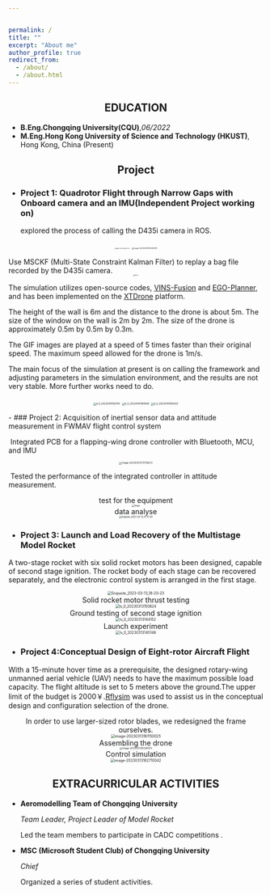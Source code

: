 ```yaml
---


permalink: /
title: ""
excerpt: "About me"
author_profile: true
redirect_from: 
  - /about/
  - /about.html
---
```

## <center>EDUCATION</center>

- **B.Eng.Chongqing University(CQU)**,*06/2022*
- **M.Eng.Hong Kong University of Science and Technology (HKUST)**, Hong Kong, China (Present)

## <center> Project</center>

- ### Project 1: Quadrotor Flight through Narrow Gaps with Onboard camera and an IMU(Independent Project working on) 

  explored the process of calling the D435i camera in ROS.

<center>
<figure class="third">
<img src="..\images\image-20230410191824227.png" alt="image-20230410191824227" style="zoom: 15%;" />
<img src="..\images\image-20230410192035376.png" alt="image-20230410192035376" style="zoom:25%;" />
</figure>
</center>
Use MSCKF (Multi-State Constraint Kalman Filter) to replay a bag file recorded by the D435i camera.

<center>
<img src="file://C:/Users/shulong/Documents/GitHub/shu1ong.github.io/images/msckf2.gif?lastModify=1681125967" alt="msckf2" style="zoom:15%;" />
</center>

The simulation utilizes open-source codes, [VINS-Fusion](https://github.com/HKUST-Aerial-Robotics/VINS-Fusion) and [EGO-Planner](https://github.com/ZJU-FAST-Lab/ego-planner-swarm), and has been implemented on the [XTDrone](https://github.com/robin-shaun/XTDrone) platform. 

The height of the wall is 6m and the distance to the drone is about 5m. The size of the window on the wall is 2m by 2m. The size of the drone is approximately 0.5m by 0.5m by 0.3m.

The GIF images are played at a speed of 5 times faster than their original speed. The maximum speed allowed for the drone is 1m/s.

The main focus of the simulation at present is on calling the framework and adjusting parameters in the simulation environment, and the results are not very stable. More further works need to do.


<center>
<figure class="third">
  <img src="..\images\lv_0_20230410183145.gif" alt="lv_0_20230410183145" style="zoom: 33%;" />
  <img src="..\images\lv_0_20230410184646.gif" alt="lv_0_20230410184646" style="zoom:33%;" />
  <img src="..\images\lv_0_20230410182933.gif" alt="lv_0_20230410182933" style="zoom:33%;" />
</figure>
</center>
- ### Project 2: Acquisition of inertial sensor data and attitude measurement in FWMAV flight control system 

​			Integrated PCB for a flapping-wing drone controller with Bluetooth, MCU, and IMU	

<center><img src="..\images\image-20230313173758272.png" alt="image-20230313173758272" style="zoom: 33%;" /></center>

​			Tested the performance of the integrated controller in attitude measurement.			

<center>test for the equipment</center>


<div align=center><img src="..\images\fmav.jpg" alt="fmav" style="zoom:33%;" align="middle" /></div>

<center>data analyse</center>


<div align=center><img src="..\images\Snipaste_2023-03-13_13-44-32.jpg" alt="Snipaste_2023-03-13_13-51-56" style="zoom: 30%;" /></div>



- ### Project 3: Launch and Load Recovery of the Multistage Model Rocket 

A two-stage rocket with six solid rocket motors has been designed, capable of second stage ignition. The rocket body of each stage can be recovered separately, and the electronic control system is arranged in the first stage.

<center><img src="..\images\Snipaste_2023-03-13_18-20-23.jpg" alt="Snipaste_2023-03-13_18-20-23" style="zoom:50%;" /></center>

<center>Solid rocket motor thrust testing</center>

<div align=center><img src="..\images\lv_0_20230313150624.gif" alt="lv_0_20230313150624" style="zoom:50%;" /></div>

<center>Ground testing of second stage ignition</center>

<div align=center><img src="..\images\lv_0_20230313144152.gif" alt="lv_0_20230313144152" style="zoom:50%;" /></div>

<center>Launch experiment</center>

<div align=center><img src="..\images\lv_0_20230313145148.gif" alt="lv_0_20230313145148" style="zoom:50%;" /></div>



- ### Project 4:Conceptual Design of Eight-rotor Aircraft Flight

With a 15-minute hover time as a prerequisite, the designed rotary-wing unmanned aerial vehicle (UAV) needs to have the maximum possible load capacity. The flight altitude is set to 5 meters above the ground.The upper limit of the budget is 2000￥.[Rflysim](rflysim.com) was used to assist us in the conceptual design and configuration selection of the drone.

<center>In order to use larger-sized rotor blades, we redesigned the frame ourselves.</center>

<center><img src="..\images\image-20230313161150025.png" alt="image-20230313161150025" style="zoom: 50%;" /></center>

<center>Assembling the drone</center>

<center><img src="..\images\image-20230313161345511.png" alt="image-20230313161345511" style="zoom: 33%;" /></center>

<center>Control simulation</center>

<center><img src="..\images\image-20230313182710042.png" alt="image-20230313182710042" style="zoom:50%;" /></center>

## <center> EXTRACURRICULAR ACTIVITIES</center>

- **Aeromodelling Team of Chongqing University**                                      

  *Team Leader, Project Leader of Model Rocket*

    Led the team members to participate in CADC competitions .

- **MSC (Microsoft Student Club) of Chongqing University**    

    *Chief*

    Organized a series of student activities.

    
